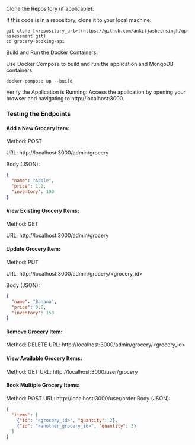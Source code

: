 Clone the Repository (if applicable):

If this code is in a repository, clone it to your local machine:
```console
git clone [<repository_url>](https://github.com/ankitjasbeersingh/qp-assessment.git)
cd grocery-booking-api
```

Build and Run the Docker Containers:

Use Docker Compose to build and run the application and MongoDB containers:
```console
docker-compose up --build
```
Verify the Application is Running:
Access the application by opening your browser and navigating to http://localhost:3000.

### Testing the Endpoints

#### Add a New Grocery Item:

Method: POST

URL: http://localhost:3000/admin/grocery

Body (JSON):
```json
{
  "name": "Apple",
  "price": 1.2,
  "inventory": 100
}
```

#### View Existing Grocery Items:

Method: GET

URL: http://localhost:3000/admin/grocery

#### Update Grocery Item:

Method: PUT

URL: http://localhost:3000/admin/grocery/<grocery_id>

Body (JSON):
```json
{
  "name": "Banana",
  "price": 0.8,
  "inventory": 150
}
```

#### Remove Grocery Item:

Method: DELETE
URL: http://localhost:3000/admin/grocery/<grocery_id>
#### View Available Grocery Items:

Method: GET
URL: http://localhost:3000/user/grocery


#### Book Multiple Grocery Items:

Method: POST
URL: http://localhost:3000/user/order
Body (JSON):
```json
{
  "items": [
    {"id": "<grocery_id>", "quantity": 2},
    {"id": "<another_grocery_id>", "quantity": 3}
  ]
}
```

